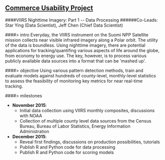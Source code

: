 ## [Commerce Usability Project](http://commercedataservice.github.io/CommerceUsabilityProject/)
####VIIRS Nighttime Imagery: Part 1 -- Data Processing
######Co-Leads: Star Ying (Data Scientist), Jeff Chen (Chief Data Scientist) 

####> intro
Everyday, the VIIRS instrument on the Suomi NPP Satellite mission collects near visible infrared imagery along a Polar orbit. The utility of the data is boundless. Using nighttime imagery, there are potential applications for tracking/quantifing various aspects of life around the globe, from economy to energy use. The key, however, is to process various publicly available data sources into a format that can be 'mashed up'.

####> objective
Using various pattern detection methods, train and evaluate models against hundreds of county-level, monthly-level statistics to assess the feasibility of monitoring key metrics for near real-time tracking.

####> milestones
- **November 2015**: 
  - Initial data collection using VIIRS monthly composites, discussions with NOAA
  - Collection of multiple county level data sources from the Census Bureau, Bureau of Labor Statistics, Energy Information Administration
- **December 2015**:
  - Reveal first findings, discussions on production possibilities, tutorials
  - Publish R and Python code for data processing
  - Publish R and Python code for scoring models

